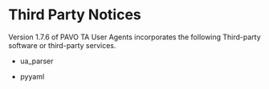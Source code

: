 # Third Party Notices

Version 1.7.6 of PAVO TA User Agents incorporates the following Third-party software or third-party services.

- ua_parser

- pyyaml
